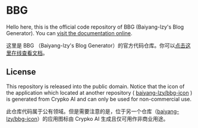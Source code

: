 # BBG

Hello here, this is the official code repository of BBG (Baiyang-lzy's Blog Generator). You can [visit the documentation online](https://baiyang-lzy.github.io/bbg/).

这里是 BBG （Baiyang-lzy's Blog Generator）的官方代码仓库。你可以[点击这里在线查看文档](https://bbg.nekomoe.xyz/)。

## License

This repository is released into the public domain. Notice that the icon of the application which located at another repository ( [baiyang-lzy/bbg-icon](https://github.com/baiyang-lzy/bbg-icon) ) is generated from Crypko AI and can only be used for non-commercial use.

此仓库代码属于公有领域。但是需要注意的是，位于另一个仓库（[baiyang-lzy/bbg-icon](https://github.com/baiyang-lzy/bbg-icon)）的应用图标由 Crypko AI 生成且仅可用作非商业用途。
